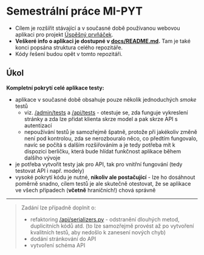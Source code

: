 # Semestrální práce MI-PYT
* Cílem je rozšířit stávající a v současné době používanou webovou aplikaci pro projekt [Úspěšný prvňáček](https://uspesnyprvnacek.cz/).
* **Veškeré info o aplikaci je dostupné v [docs/README.md](README.md).** Tam je také konci popsána struktura celého repozitáře.
* Kódy řešení budou opět v tomto repozitáři.

## Úkol
**Kompletní pokrytí celé aplikace testy:**
* aplikace v současné době obsahuje pouze několik jednoduchých *smoke* testů
    * viz. [/admin/tests](/admin/tests) a [/api/tests](/api/tests) - otestuje se, zda funguje vykreslení stránky a zda lze přidat klienta skrze model a pak skrze API s autentizací
    * nepoužívání testů je samozřejmě špatně, protože při jakékoliv změně není pod kontrolou, zda se nerozbouralo něco, co předtím fungovalo, 
    navíc se počítá s dalším rozšiřováním a je tedy potřeba mít k dispozici berličku, která bude hlídat funkčnost aplikace během dalšího vývoje
* je potřeba vytvořit testy jak pro API, tak pro vnitřní fungování (tedy testovat API i např. modely)
* vysoké pokrytí kódu je nutné, **nikoliv ale postačující** - lze ho dosáhnout poměrně snadno, cílem testů je ale skutečně otestovat, že se aplikace ve všech případech (**včetně** hraničních!) chová správně

---

> Zadání lze případně doplnit o:
> * refaktoring [/api/serializers.py](/api/serializers.py) - odstranění dlouhých metod, duplicitních kódů atd. (to lze samozřejmě provést až po vytvoření kvalitních testů, aby nedošlo k zanesení nových chyb)
> * dodání stránkování do API
> * vytvoření schéma API
